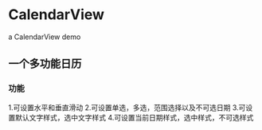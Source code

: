 # CalendarView
a CalendarView demo

## 一个多功能日历
### 功能
1.可设置水平和垂直滑动
2.可设置单选，多选，范围选择以及不可选日期
3.可设置默认文字样式，选中文字样式
4.可设置当前日期样式，选中样式，不可选样式
